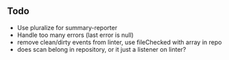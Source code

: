 Todo
----
* Use pluralize for summary-reporter
* Handle too many errors (last error is null)
* remove clean/dirty events from linter, use fileChecked with array in repo
* does scan belong in repository, or it just a listener on linter?
